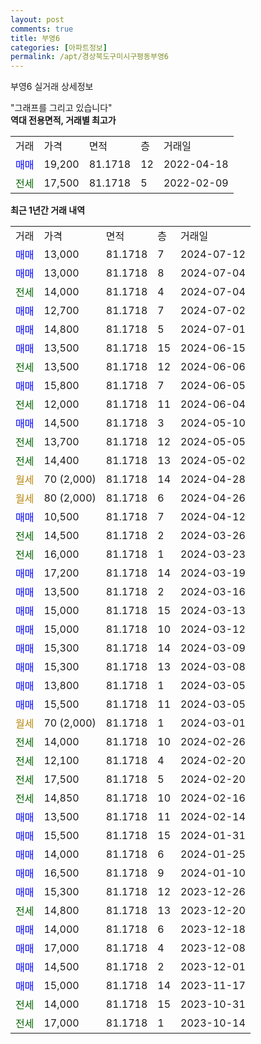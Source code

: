```yaml
---
layout: post
comments: true
title: 부영6
categories: [아파트정보]
permalink: /apt/경상북도구미시구평동부영6
---
```


부영6 실거래 상세정보

<script type="text/javascript">
  google.charts.load('current', {'packages':['line', 'corechart']});
  google.charts.setOnLoadCallback(drawChart);

  function drawChart() {
    var data = new google.visualization.DataTable();
    data.addColumn('date', '거래일');
    data.addColumn('number', "매매");
    data.addColumn('number', "전세");
    data.addColumn('number', "전매");

    data.addRows([[new Date(Date.parse("2024-07-12")), 13000, null, null], [new Date(Date.parse("2024-07-04")), 13000, null, null], [new Date(Date.parse("2024-07-04")), null, 14000, null], [new Date(Date.parse("2024-07-02")), 12700, null, null], [new Date(Date.parse("2024-07-01")), 14800, null, null], [new Date(Date.parse("2024-06-15")), 13500, null, null], [new Date(Date.parse("2024-06-06")), null, 13500, null], [new Date(Date.parse("2024-06-05")), 15800, null, null], [new Date(Date.parse("2024-06-04")), null, 12000, null], [new Date(Date.parse("2024-05-10")), 14500, null, null], [new Date(Date.parse("2024-05-05")), null, 13700, null], [new Date(Date.parse("2024-05-02")), null, 14400, null], [new Date(Date.parse("2024-04-28")), null, null, null], [new Date(Date.parse("2024-04-26")), null, null, null], [new Date(Date.parse("2024-04-12")), 10500, null, null], [new Date(Date.parse("2024-03-26")), null, 14500, null], [new Date(Date.parse("2024-03-23")), null, 16000, null], [new Date(Date.parse("2024-03-19")), 17200, null, null], [new Date(Date.parse("2024-03-16")), 13500, null, null], [new Date(Date.parse("2024-03-13")), 15000, null, null], [new Date(Date.parse("2024-03-12")), 15000, null, null], [new Date(Date.parse("2024-03-09")), 15300, null, null], [new Date(Date.parse("2024-03-08")), 15300, null, null], [new Date(Date.parse("2024-03-05")), 13800, null, null], [new Date(Date.parse("2024-03-05")), 15500, null, null], [new Date(Date.parse("2024-03-01")), null, null, null], [new Date(Date.parse("2024-02-26")), null, 14000, null], [new Date(Date.parse("2024-02-20")), null, 12100, null], [new Date(Date.parse("2024-02-20")), null, 17500, null], [new Date(Date.parse("2024-02-16")), null, 14850, null], [new Date(Date.parse("2024-02-14")), 13500, null, null], [new Date(Date.parse("2024-01-31")), 15500, null, null], [new Date(Date.parse("2024-01-25")), 14000, null, null], [new Date(Date.parse("2024-01-10")), 16500, null, null], [new Date(Date.parse("2023-12-26")), 15300, null, null], [new Date(Date.parse("2023-12-20")), null, 14800, null], [new Date(Date.parse("2023-12-18")), 14000, null, null], [new Date(Date.parse("2023-12-08")), 17000, null, null], [new Date(Date.parse("2023-12-01")), 14500, null, null], [new Date(Date.parse("2023-11-17")), 15000, null, null], [new Date(Date.parse("2023-10-31")), null, 14000, null], [new Date(Date.parse("2023-10-14")), null, 17000, null]]);

    var options = {
      hAxis: {
        format: 'yyyy/MM/dd'
      },    
      lineWidth: 0,
      pointsVisible: true,    
      title: '최근 1년간 유형별 실거래가 분포',
      legend: { position: 'bottom' }
    };

    var formatter = new google.visualization.NumberFormat({pattern:'###,###'} );
    formatter.format(data, 1);
    formatter.format(data, 2);
    
    setTimeout(function() {
        var chart = new google.visualization.LineChart(document.getElementById('columnchart_material'));
        chart.draw(data, (options));
        document.getElementById('loading').style.display = 'none';
    }, 200);
  }
</script>


<div id="loading" style="z-index:20; display: block; margin-left: 0px">"그래프를 그리고 있습니다"</div>
<div id="columnchart_material" style="width: 95%; margin-left: 0px; display: block"></div>
<!-- contents start -->
<b>역대 전용면적, 거래별 최고가</b>
<table class="sortable">
    <tr>
      <td>거래</td>
      <td>가격</td>
      <td>면적</td>
      <td>층</td>
      <td>거래일</td>
    </tr>
        <tr>
          <td><a style="color: blue">매매</a></td>
          <td>19,200</td>
          <td>81.1718</td>
          <td>12</td>
          <td>2022-04-18</td>
        </tr>        
        <tr>
              <td><a style="color: darkgreen">전세</a></td>
              <td>17,500</td>
              <td>81.1718</td>
              <td>5</td>
              <td>2022-02-09</td>
            </tr>        
    
</table>

<b>최근 1년간 거래 내역</b>

<table class="sortable">
    <tr>
      <td>거래</td>
      <td>가격</td>
      <td>면적</td>
      <td>층</td>
      <td>거래일</td>
    </tr>
    <tr>
      <td><a style="color: blue">매매</a></td>
      <td>13,000</td>
      <td>81.1718</td>
      <td>7</td>
      <td>2024-07-12</td>
    </tr>          <tr>
      <td><a style="color: blue">매매</a></td>
      <td>13,000</td>
      <td>81.1718</td>
      <td>8</td>
      <td>2024-07-04</td>
    </tr>          <tr>
      <td><a style="color: darkgreen">전세</a></td>
      <td>14,000</td>
      <td>81.1718</td>
      <td>4</td>
      <td>2024-07-04</td>
    </tr>          <tr>
      <td><a style="color: blue">매매</a></td>
      <td>12,700</td>
      <td>81.1718</td>
      <td>7</td>
      <td>2024-07-02</td>
    </tr>          <tr>
      <td><a style="color: blue">매매</a></td>
      <td>14,800</td>
      <td>81.1718</td>
      <td>5</td>
      <td>2024-07-01</td>
    </tr>          <tr>
      <td><a style="color: blue">매매</a></td>
      <td>13,500</td>
      <td>81.1718</td>
      <td>15</td>
      <td>2024-06-15</td>
    </tr>          <tr>
      <td><a style="color: darkgreen">전세</a></td>
      <td>13,500</td>
      <td>81.1718</td>
      <td>12</td>
      <td>2024-06-06</td>
    </tr>          <tr>
      <td><a style="color: blue">매매</a></td>
      <td>15,800</td>
      <td>81.1718</td>
      <td>7</td>
      <td>2024-06-05</td>
    </tr>          <tr>
      <td><a style="color: darkgreen">전세</a></td>
      <td>12,000</td>
      <td>81.1718</td>
      <td>11</td>
      <td>2024-06-04</td>
    </tr>          <tr>
      <td><a style="color: blue">매매</a></td>
      <td>14,500</td>
      <td>81.1718</td>
      <td>3</td>
      <td>2024-05-10</td>
    </tr>          <tr>
      <td><a style="color: darkgreen">전세</a></td>
      <td>13,700</td>
      <td>81.1718</td>
      <td>12</td>
      <td>2024-05-05</td>
    </tr>          <tr>
      <td><a style="color: darkgreen">전세</a></td>
      <td>14,400</td>
      <td>81.1718</td>
      <td>13</td>
      <td>2024-05-02</td>
    </tr>          <tr>
      <td><a style="color: darkgoldenrod">월세</a></td>
      <td>70 (2,000)</td>
      <td>81.1718</td>
      <td>14</td>
      <td>2024-04-28</td>
    </tr>          <tr>
      <td><a style="color: darkgoldenrod">월세</a></td>
      <td>80 (2,000)</td>
      <td>81.1718</td>
      <td>6</td>
      <td>2024-04-26</td>
    </tr>          <tr>
      <td><a style="color: blue">매매</a></td>
      <td>10,500</td>
      <td>81.1718</td>
      <td>7</td>
      <td>2024-04-12</td>
    </tr>          <tr>
      <td><a style="color: darkgreen">전세</a></td>
      <td>14,500</td>
      <td>81.1718</td>
      <td>2</td>
      <td>2024-03-26</td>
    </tr>          <tr>
      <td><a style="color: darkgreen">전세</a></td>
      <td>16,000</td>
      <td>81.1718</td>
      <td>1</td>
      <td>2024-03-23</td>
    </tr>          <tr>
      <td><a style="color: blue">매매</a></td>
      <td>17,200</td>
      <td>81.1718</td>
      <td>14</td>
      <td>2024-03-19</td>
    </tr>          <tr>
      <td><a style="color: blue">매매</a></td>
      <td>13,500</td>
      <td>81.1718</td>
      <td>2</td>
      <td>2024-03-16</td>
    </tr>          <tr>
      <td><a style="color: blue">매매</a></td>
      <td>15,000</td>
      <td>81.1718</td>
      <td>15</td>
      <td>2024-03-13</td>
    </tr>          <tr>
      <td><a style="color: blue">매매</a></td>
      <td>15,000</td>
      <td>81.1718</td>
      <td>10</td>
      <td>2024-03-12</td>
    </tr>          <tr>
      <td><a style="color: blue">매매</a></td>
      <td>15,300</td>
      <td>81.1718</td>
      <td>14</td>
      <td>2024-03-09</td>
    </tr>          <tr>
      <td><a style="color: blue">매매</a></td>
      <td>15,300</td>
      <td>81.1718</td>
      <td>13</td>
      <td>2024-03-08</td>
    </tr>          <tr>
      <td><a style="color: blue">매매</a></td>
      <td>13,800</td>
      <td>81.1718</td>
      <td>1</td>
      <td>2024-03-05</td>
    </tr>          <tr>
      <td><a style="color: blue">매매</a></td>
      <td>15,500</td>
      <td>81.1718</td>
      <td>11</td>
      <td>2024-03-05</td>
    </tr>          <tr>
      <td><a style="color: darkgoldenrod">월세</a></td>
      <td>70 (2,000)</td>
      <td>81.1718</td>
      <td>1</td>
      <td>2024-03-01</td>
    </tr>          <tr>
      <td><a style="color: darkgreen">전세</a></td>
      <td>14,000</td>
      <td>81.1718</td>
      <td>10</td>
      <td>2024-02-26</td>
    </tr>          <tr>
      <td><a style="color: darkgreen">전세</a></td>
      <td>12,100</td>
      <td>81.1718</td>
      <td>4</td>
      <td>2024-02-20</td>
    </tr>          <tr>
      <td><a style="color: darkgreen">전세</a></td>
      <td>17,500</td>
      <td>81.1718</td>
      <td>5</td>
      <td>2024-02-20</td>
    </tr>          <tr>
      <td><a style="color: darkgreen">전세</a></td>
      <td>14,850</td>
      <td>81.1718</td>
      <td>10</td>
      <td>2024-02-16</td>
    </tr>          <tr>
      <td><a style="color: blue">매매</a></td>
      <td>13,500</td>
      <td>81.1718</td>
      <td>11</td>
      <td>2024-02-14</td>
    </tr>          <tr>
      <td><a style="color: blue">매매</a></td>
      <td>15,500</td>
      <td>81.1718</td>
      <td>15</td>
      <td>2024-01-31</td>
    </tr>          <tr>
      <td><a style="color: blue">매매</a></td>
      <td>14,000</td>
      <td>81.1718</td>
      <td>6</td>
      <td>2024-01-25</td>
    </tr>          <tr>
      <td><a style="color: blue">매매</a></td>
      <td>16,500</td>
      <td>81.1718</td>
      <td>9</td>
      <td>2024-01-10</td>
    </tr>          <tr>
      <td><a style="color: blue">매매</a></td>
      <td>15,300</td>
      <td>81.1718</td>
      <td>12</td>
      <td>2023-12-26</td>
    </tr>          <tr>
      <td><a style="color: darkgreen">전세</a></td>
      <td>14,800</td>
      <td>81.1718</td>
      <td>13</td>
      <td>2023-12-20</td>
    </tr>          <tr>
      <td><a style="color: blue">매매</a></td>
      <td>14,000</td>
      <td>81.1718</td>
      <td>6</td>
      <td>2023-12-18</td>
    </tr>          <tr>
      <td><a style="color: blue">매매</a></td>
      <td>17,000</td>
      <td>81.1718</td>
      <td>4</td>
      <td>2023-12-08</td>
    </tr>          <tr>
      <td><a style="color: blue">매매</a></td>
      <td>14,500</td>
      <td>81.1718</td>
      <td>2</td>
      <td>2023-12-01</td>
    </tr>          <tr>
      <td><a style="color: blue">매매</a></td>
      <td>15,000</td>
      <td>81.1718</td>
      <td>14</td>
      <td>2023-11-17</td>
    </tr>          <tr>
      <td><a style="color: darkgreen">전세</a></td>
      <td>14,000</td>
      <td>81.1718</td>
      <td>15</td>
      <td>2023-10-31</td>
    </tr>          <tr>
      <td><a style="color: darkgreen">전세</a></td>
      <td>17,000</td>
      <td>81.1718</td>
      <td>1</td>
      <td>2023-10-14</td>
    </tr>      </table>
<!-- contents end -->    

